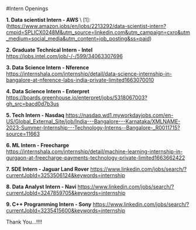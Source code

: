 #Intern Openings

**1. Data scientist Intern - AWS** \\
[1]: (https://www.amazon.jobs/en/jobs/2213292/data-scientist-intern?cmpid=SPLICX0248M&utm_source=linkedin.com&utm_campaign=cxro&utm_medium=social_media&utm_content=job_posting&ss=paid)

**2. Graduate Technical Intern - Intel**
https://jobs.intel.com/job/-/-/599/34063307696

**3. Data Science Intern - Nference** 
https://internshala.com/internship/detail/data-science-internship-in-bangalore-at-nference-labs-india-private-limited1663070010

**4. Data Science Intern - Enterpret**
https://boards.greenhouse.io/enterpret/jobs/5318067003?gh_src=bacd0d7b3us

**5. Tech Intern - Nasdaq**
https://nasdaq.wd1.myworkdayjobs.com/en-US/Global_External_Site/job/India---Bangalore---Karnataka/XMLNAME-2023-Summer-Internship---Technology-Interns--Bangalore-_R0011715?source=11663

**6. ML Intern - Freecharge**
https://internshala.com/internship/detail/machine-learning-internship-in-gurgaon-at-freecharge-payments-technology-private-limited1663662422

**7. SDE Intern - Jaguar Land Rover** 
https://www.linkedin.com/jobs/search/?currentJobId=3253506124&keywords=internship

**8. Data Analyst Intern - Navi** 
https://www.linkedin.com/jobs/search/?currentJobId=3247859705&keywords=internship

**9. C++ Programming Intern - Sony**
https://www.linkedin.com/jobs/search/?currentJobId=3235415600&keywords=internship

Thank You...!!!!
